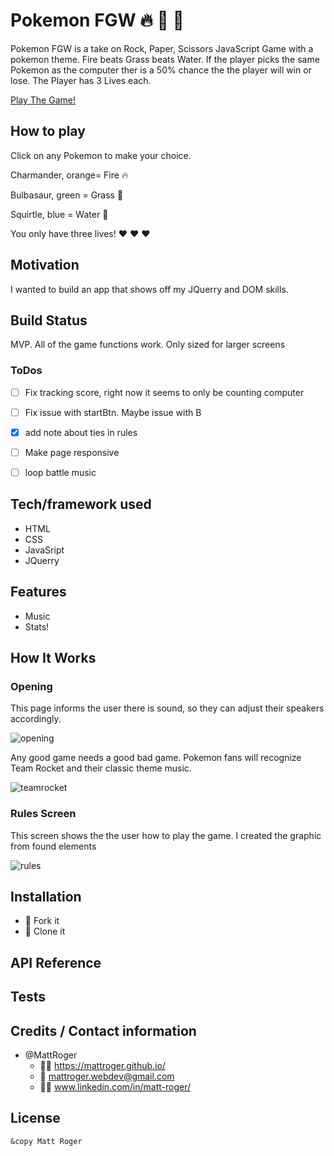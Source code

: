 #  **Pokemon FGW** :fire: :leaves: :ocean:
Pokemon FGW is a take on Rock, Paper, Scissors JavaScript Game with a pokemon theme. Fire beats Grass beats Water.
If the player picks the same Pokemon as the computer ther is a 50% chance the the player will win or lose.
The Player has 3 Lives each.

[Play The Game!](https://mattroger.github.io/pokemonRPS/)

## How to play
Click on any Pokemon to make your choice. 

Charmander, orange= Fire :fire:

Bulbasaur, green = Grass :leaves:

Squirtle, blue = Water :ocean:

You only have three lives! :heart: :heart: :heart:

## Motivation
I wanted to build an app that shows off my JQuerry and DOM skills.

## Build Status
MVP. All of the game functions work. Only sized for larger screens

### ToDos

- [ ] Fix tracking score, right now it seems to only be counting computer
- [ ] Fix issue with startBtn. Maybe issue with B
- [x] add note about ties in rules
- [ ] Make page responsive
- [ ] loop battle music


## Tech/framework used
* HTML 
* CSS 
* JavaSript 
* JQuerry

## Features
* Music
* Stats!

## How It Works

### Opening
This page informs the user there is sound, so they can adjust their speakers accordingly.

![opening](https://github.com/MattRoger/screenshots/blob/master/pokemon/home.png?raw=true)

Any good game needs a good bad game. Pokemon fans will recognize Team Rocket and their classic theme music.

![teamrocket](https://github.com/MattRoger/screenshots/blob/master/pokemon/teamrocket.png?raw=true)

### Rules Screen
This screen shows the the user how to play the game.
I created the graphic from found elements

![rules](https://github.com/MattRoger/screenshots/blob/master/pokemon/rules.png?raw=true)

## Installation
* :trident: Fork it
* :sheep: Clone it


## API Reference

## Tests


## Credits / Contact information
* @MattRoger 
  * :man_office_worker: https://mattroger.github.io/
  * :e-mail: mattroger.webdev@gmail.com
  * :man_office_worker: www.linkedin.com/in/matt-roger/


## License
    
    &copy Matt Roger
